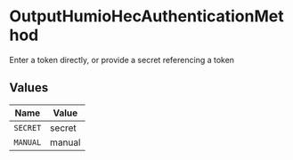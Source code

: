 # OutputHumioHecAuthenticationMethod

Enter a token directly, or provide a secret referencing a token


## Values

| Name     | Value    |
| -------- | -------- |
| `SECRET` | secret   |
| `MANUAL` | manual   |